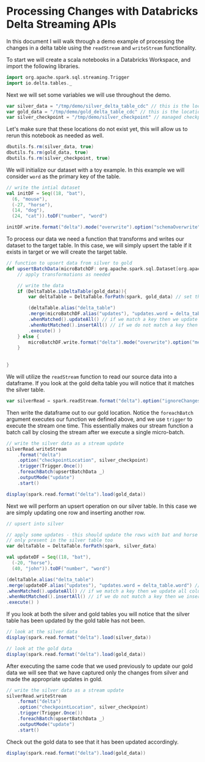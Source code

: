 # Processing Changes with Databricks Delta Streaming APIs


In this document I will walk through a demo example of processing the changes in a delta table using the `readStream` and `writeStream` functionality. 

To start we will create a scala notebooks in a Databricks Workspace, and import the following libraries. 
```scala
import org.apache.spark.sql.streaming.Trigger
import io.delta.tables._
```

Next we will set some variables we will use throughout the demo. 
```scala
var silver_data = "/tmp/demo/silver_delta_table_cdc" // this is the location of our source delta table
var gold_data = "/tmp/demo/gold_delta_table_cdc" // this is the location of our target delta table
var silver_checkpoint = "/tmp/demo/silver_checkpoint" // managed checkpoint location for the last read time from source
```

Let's make sure that these locations do not exist yet, this will allow us to rerun this notebook as needed as well.  
```scala
dbutils.fs.rm(silver_data, true)
dbutils.fs.rm(gold_data, true)
dbutils.fs.rm(silver_checkpoint, true)
```


We will initialize our dataset with a toy example. In this example we will consider `word` as the primary key of the table.  
```scala
// write the intial dataset
val initDF = Seq((18, "bat"),
  (6, "mouse"),
  (-27, "horse"),
  (14, "dog"),
  (24, "cat")).toDF("number", "word")

initDF.write.format("delta").mode("overwrite").option("schemaOverwrite", "true").save(silver_data)
```

To process our data we need a function that transforms and writes our dataset to the target table. In this case, we will simply upsert the table if it exists in target or we will create the target table. 
```scala
// function to upsert data from silver to gold
def upsertBatchData(microBatchDF: org.apache.spark.sql.Dataset[org.apache.spark.sql.Row], batchId: scala.Long) = {
    // apply transformations as needed

    // write the data
    if (DeltaTable.isDeltaTable(gold_data)){
        var deltaTable = DeltaTable.forPath(spark, gold_data) // set the delta table for upsert

        (deltaTable.alias("delta_table")
        .merge(microBatchDF.alias("updates"), "updates.word = delta_table.word") // join dataframe 'updates' with delta table 'delta_table' on the key
        .whenMatched().updateAll() // if we match a key then we update all columns
        .whenNotMatched().insertAll() // if we do not match a key then we insert all columns
        .execute() )
    } else {
        microBatchDF.write.format("delta").mode("overwrite").option("mergeSchema", "true").save(gold_data)
    }
  
  
}
```

We will utilize the `readStream` function to read our source data into a dataframe. If you look at the gold delta table you will notice that it matches the silver table.   
```scala
var silverRead = spark.readStream.format("delta").option("ignoreChanges", "true").load(silver_data) // Read the silver data as a stream
```

Then write the dataframe out to our gold location. Notice the `foreachBatch` argument executes our function we defined above, and we use `trigger` to execute the stream one time. This essentially makes our stream function a batch call by closing the stream after we execute a single micro-batch.  
```scala
// write the silver data as a stream update
silverRead.writeStream
    .format("delta")
    .option("checkpointLocation", silver_checkpoint)
    .trigger(Trigger.Once())
    .foreachBatch(upsertBatchData _)
    .outputMode("update")
    .start()

display(spark.read.format("delta").load(gold_data))
```


Next we will perform an upsert operation on our silver table. In this case we are simply updating one row and inserting another row. 
```scala
// upsert into silver

// apply some updates - this should update the rows with bat and horse and add a row with john
// only present in the silver table too
var deltaTable = DeltaTable.forPath(spark, silver_data)

val updateDF = Seq((18, "bat"),
  (-20, "horse"),
  (40, "john")).toDF("number", "word")

(deltaTable.alias("delta_table")
.merge(updateDF.alias("updates"), "updates.word = delta_table.word") // join dataframe 'updates' with delta table 'delta_table' on the key
.whenMatched().updateAll() // if we match a key then we update all columns
.whenNotMatched().insertAll() // if we do not match a key then we insert all columns
.execute() )
```


If you look at both the silver and gold tables you will notice that the silver table has been updated by the gold table has not been. 
```scala
// look at the silver data
display(spark.read.format("delta").load(silver_data))

// look at the gold data
display(spark.read.format("delta").load(gold_data))
```

After executing the same code that we used previously to update our gold data we will see that we have captured only the changes from silver and made the appropriate updates in gold.  
```scala
// write the silver data as a stream update
silverRead.writeStream
    .format("delta")
    .option("checkpointLocation", silver_checkpoint)
    .trigger(Trigger.Once())
    .foreachBatch(upsertBatchData _)
    .outputMode("update")
    .start()
```

Check out the gold data to see that it has been updated accordingly.  
```scala
display(spark.read.format("delta").load(gold_data))
```
